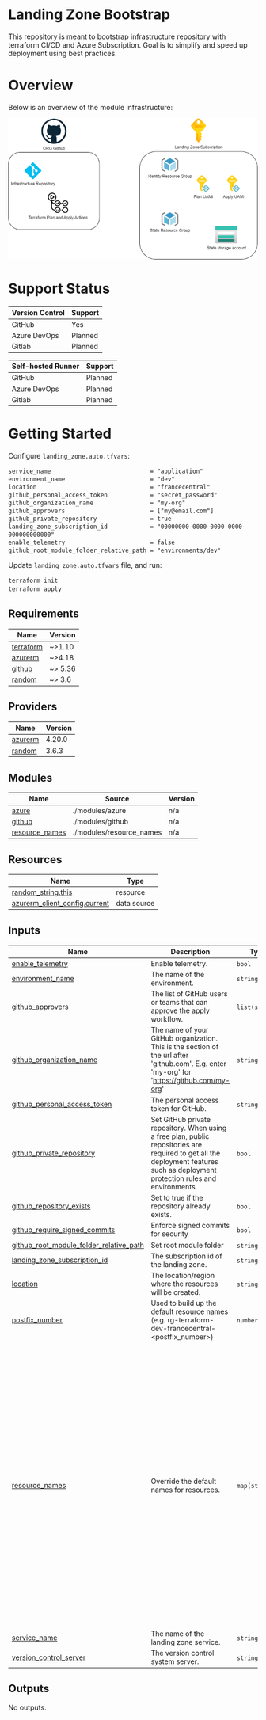 # Landing Zone Bootstrap

This repository is meant to bootstrap infrastructure repository with terraform CI/CD and Azure Subscription.
Goal is to simplify and speed up deployment using best practices.

# Overview

Below is an overview of the module infrastructure:

![Landing Zone Bootstrap](./figures/diagram-overview.drawio.png)

# Support Status

| Version Control | Support |
|-----------------|---------|
| GitHub | Yes |
| Azure DevOps | Planned |  
| Gitlab | Planned |

| Self-hosted Runner | Support |
|-----------------|---------|
| GitHub | Planned |
| Azure DevOps | Planned | 
| Gitlab  | Planned | 

# Getting Started

Configure `landing_zone.auto.tfvars`:

```hcl
service_name                            = "application"
environment_name                        = "dev"
location                                = "francecentral"
github_personal_access_token            = "secret_password"
github_organization_name                = "my-org"
github_approvers                        = ["my@email.com"]
github_private_repository               = true
landing_zone_subscription_id            = "00000000-0000-0000-0000-000000000000"
enable_telemetry                        = false
github_root_module_folder_relative_path = "environments/dev"
```

Update `landing_zone.auto.tfvars` file, and run:

```sh
terraform init
terraform apply
``` 

<!-- BEGIN_TF_DOCS -->
## Requirements

| Name | Version |
|------|---------|
| <a name="requirement_terraform"></a> [terraform](#requirement\_terraform) | ~>1.10 |
| <a name="requirement_azurerm"></a> [azurerm](#requirement\_azurerm) | ~>4.18 |
| <a name="requirement_github"></a> [github](#requirement\_github) | ~> 5.36 |
| <a name="requirement_random"></a> [random](#requirement\_random) | ~> 3.6 |

## Providers

| Name | Version |
|------|---------|
| <a name="provider_azurerm"></a> [azurerm](#provider\_azurerm) | 4.20.0 |
| <a name="provider_random"></a> [random](#provider\_random) | 3.6.3 |

## Modules

| Name | Source | Version |
|------|--------|---------|
| <a name="module_azure"></a> [azure](#module\_azure) | ./modules/azure | n/a |
| <a name="module_github"></a> [github](#module\_github) | ./modules/github | n/a |
| <a name="module_resource_names"></a> [resource\_names](#module\_resource\_names) | ./modules/resource_names | n/a |

## Resources

| Name | Type |
|------|------|
| [random_string.this](https://registry.terraform.io/providers/hashicorp/random/latest/docs/resources/string) | resource |
| [azurerm_client_config.current](https://registry.terraform.io/providers/hashicorp/azurerm/latest/docs/data-sources/client_config) | data source |

## Inputs

| Name | Description | Type | Default | Required |
|------|-------------|------|---------|:--------:|
| <a name="input_enable_telemetry"></a> [enable\_telemetry](#input\_enable\_telemetry) | Enable telemetry. | `bool` | `true` | no |
| <a name="input_environment_name"></a> [environment\_name](#input\_environment\_name) | The name of the environment. | `string` | n/a | yes |
| <a name="input_github_approvers"></a> [github\_approvers](#input\_github\_approvers) | The list of GitHub users or teams that can approve the apply workflow. | `list(string)` | `[]` | no |
| <a name="input_github_organization_name"></a> [github\_organization\_name](#input\_github\_organization\_name) | The name of your GitHub organization. This is the section of the url after 'github.com'. E.g. enter 'my-org' for 'https://github.com/my-org' | `string` | `""` | no |
| <a name="input_github_personal_access_token"></a> [github\_personal\_access\_token](#input\_github\_personal\_access\_token) | The personal access token for GitHub. | `string` | `""` | no |
| <a name="input_github_private_repository"></a> [github\_private\_repository](#input\_github\_private\_repository) | Set GitHub private repository. When using a free plan, public repositories are required to get all the deployment features such as deployment protection rules and environments. | `bool` | `true` | no |
| <a name="input_github_repository_exists"></a> [github\_repository\_exists](#input\_github\_repository\_exists) | Set to true if the repository already exists. | `bool` | `false` | no |
| <a name="input_github_require_signed_commits"></a> [github\_require\_signed\_commits](#input\_github\_require\_signed\_commits) | Enforce signed commits for security | `bool` | `true` | no |
| <a name="input_github_root_module_folder_relative_path"></a> [github\_root\_module\_folder\_relative\_path](#input\_github\_root\_module\_folder\_relative\_path) | Set root module folder | `string` | `"."` | no |
| <a name="input_landing_zone_subscription_id"></a> [landing\_zone\_subscription\_id](#input\_landing\_zone\_subscription\_id) | The subscription id of the landing zone. | `string` | `""` | no |
| <a name="input_location"></a> [location](#input\_location) | The location/region where the resources will be created. | `string` | n/a | yes |
| <a name="input_postfix_number"></a> [postfix\_number](#input\_postfix\_number) | Used to build up the default resource names (e.g. rg-terraform-dev-francecentral-<postfix\_number>) | `number` | `1` | no |
| <a name="input_resource_names"></a> [resource\_names](#input\_resource\_names) | Override the default names for resources. | `map(string)` | <pre>{<br/>  "identity_apply_name": "id-{{service_name}}-{{environment_name}}-apply-{{azure_location}}-{{postfix_number}}",<br/>  "identity_plan_name": "id-{{service_name}}-{{environment_name}}-plan-{{azure_location}}-{{postfix_number}}",<br/>  "resource_group_identity_name": "rg-{{service_name}}-{{environment_name}}-identity-{{azure_location}}-{{postfix_number}}",<br/>  "resource_group_state_name": "rg-{{service_name}}-{{environment_name}}-state-{{azure_location}}-{{postfix_number}}",<br/>  "storage_account_state_name": "sto{{service_name}}{{environment_name}}state{{azure_location_short}}{{postfix_number}}{{random_string}}",<br/>  "user_assigned_managed_identity_federated_credentials_prefix": "{{service_name}}-{{environment_name}}-{{azure_location}}-{{postfix_number}}",<br/>  "version_control_system_environment_apply": "{{service_name}}-{{environment_name}}-apply",<br/>  "version_control_system_environment_plan": "{{service_name}}-{{environment_name}}-plan",<br/>  "version_control_system_repository_infra": "{{service_name}}-infra",<br/>  "version_control_system_repository_templates": "{{service_name}}-{{environment_name}}-templates",<br/>  "version_control_system_team": "{{service_name}}-{{environment_name}}-approvers"<br/>}</pre> | no |
| <a name="input_service_name"></a> [service\_name](#input\_service\_name) | The name of the landing zone service. | `string` | n/a | yes |
| <a name="input_version_control_server"></a> [version\_control\_server](#input\_version\_control\_server) | The version control system server. | `string` | `"github"` | no |

## Outputs

No outputs.
<!-- END_TF_DOCS -->
